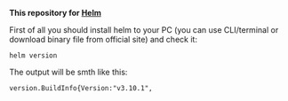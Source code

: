 **This repository for [Helm](https://helm.sh/)**

First of all you should install helm to your PC (you can use CLI/terminal or download binary file from official site) and check it:
```
helm version
```
The output will be smth like this:
```
version.BuildInfo{Version:"v3.10.1",
```
